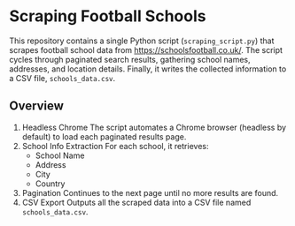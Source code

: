 # Scraping Football Schools

This repository contains a single Python script (`scraping_script.py`) that scrapes football school data from https://schoolsfootball.co.uk/. The script cycles through paginated search results, gathering school names, addresses, and location details. Finally, it writes the collected information to a CSV file, `schools_data.csv`.

## Overview

1. Headless Chrome
   The script automates a Chrome browser (headless by default) to load each 
   paginated results page.
2. School Info Extraction
   For each school, it retrieves:
   - School Name
   - Address
   - City
   - Country
3. Pagination
   Continues to the next page until no more results are found.
4. CSV Export
   Outputs all the scraped data into a CSV file named `schools_data.csv`.
